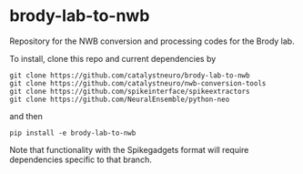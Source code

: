 # brody-lab-to-nwb
Repository for the NWB conversion and processing codes for the Brody lab.

To install, clone this repo and current dependencies by
```
git clone https://github.com/catalystneuro/brody-lab-to-nwb
git clone https://github.com/catalystneuro/nwb-conversion-tools
git clone https://github.com/spikeinterface/spikeextractors
git clone https://github.com/NeuralEnsemble/python-neo
```
and then
```
pip install -e brody-lab-to-nwb
```

Note that functionality with the Spikegadgets format will require dependencies specific to that branch.
